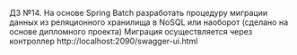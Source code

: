 ДЗ №14. На основе Spring Batch разработать процедуру миграции данных из реляционного хранилища в NoSQL или наоборот
(сделано на основе дипломного проекта)
Миграция осуществляется через контроллер http://localhost:2090/swagger-ui.html